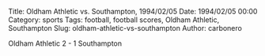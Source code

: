 Title: Oldham Athletic vs. Southampton, 1994/02/05
Date: 1994/02/05 00:00
Category: sports
Tags: football, football scores, Oldham Athletic, Southampton
Slug: oldham-athletic-vs-southampton
Author: carbonero


Oldham Athletic 2 - 1 Southampton

